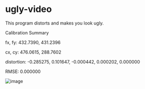 # ugly-video
This program distorts and makes you look ugly.


Calibration Summary

fx, fy:        432.7390, 431.2396

cx, cy:        476.0615, 288.7602

distortion:    -0.285275, 0.101647, -0.000442, 0.000202, 0.000000

RMSE:          0.000000



![image](https://github.com/user-attachments/assets/2439712a-b0e8-4632-9059-939489fe2ef9)
